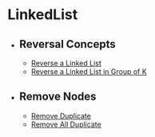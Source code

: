 # LinkedList

- ## Reversal Concepts
    - [Reverse a Linked List](https://github.com/b1tspl3as3/bits-please/blob/master/LinkedList/Shashwat/LinkedList.java)
    - [Reverse a Linked List in Group of K](https://github.com/b1tspl3as3/bits-please/blob/master/LinkedList/Shashwat/ReverseInGroupK.java)

- ## Remove Nodes
    - [Remove Duplicate](https://github.com/b1tspl3as3/bits-please/blob/master/LinkedList/Shashwat/RemoveDuplicateOne.java)
    - [Remove All Duplicate](https://github.com/b1tspl3as3/bits-please/blob/master/LinkedList/Shashwat/RemoveDuplicateTwo.java)

